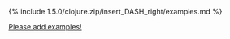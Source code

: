 {% include 1.5.0/clojure.zip/insert_DASH_right/examples.md %}

[Please add examples!](https://github.com/arrdem/grimoire/edit/master/_includes/1.6.0/clojure.zip/insert_DASH_right/examples.md)

